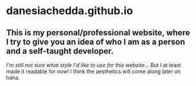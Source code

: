 # danesiachedda.github.io
## This is my personal/professional website, where I try to give you an idea of who I am as a person and a self-taught developer.

_I'm still not sure what style I'd like to use for this website..._ But I at least made it readable for now! I think the aesthetics will come along later on haha.